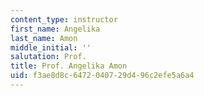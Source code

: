 ```yaml
---
content_type: instructor
first_name: Angelika
last_name: Amon
middle_initial: ''
salutation: Prof.
title: Prof. Angelika Amon
uid: f3ae8d8c-6472-0407-29d4-96c2efe5a6a4
---
```

